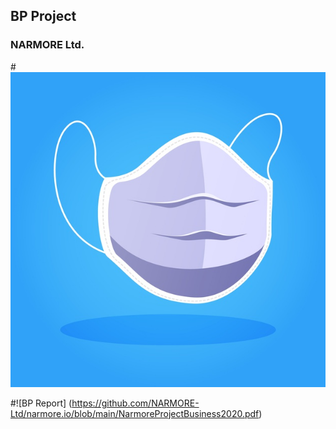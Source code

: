 ## BP Project
### NARMORE Ltd.
#![LOGO](https://github.com/NARMORE-Ltd/narmore.io/blob/main/mascarilla-medica_23-2148490782.jpg)

#![BP Report] (https://github.com/NARMORE-Ltd/narmore.io/blob/main/NarmoreProjectBusiness2020.pdf)
